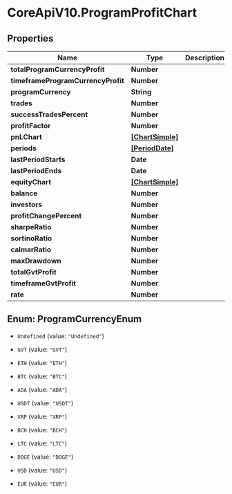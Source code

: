 # CoreApiV10.ProgramProfitChart

## Properties
Name | Type | Description | Notes
------------ | ------------- | ------------- | -------------
**totalProgramCurrencyProfit** | **Number** |  | [optional] 
**timeframeProgramCurrencyProfit** | **Number** |  | [optional] 
**programCurrency** | **String** |  | [optional] 
**trades** | **Number** |  | [optional] 
**successTradesPercent** | **Number** |  | [optional] 
**profitFactor** | **Number** |  | [optional] 
**pnLChart** | [**[ChartSimple]**](ChartSimple.md) |  | [optional] 
**periods** | [**[PeriodDate]**](PeriodDate.md) |  | [optional] 
**lastPeriodStarts** | **Date** |  | [optional] 
**lastPeriodEnds** | **Date** |  | [optional] 
**equityChart** | [**[ChartSimple]**](ChartSimple.md) |  | [optional] 
**balance** | **Number** |  | [optional] 
**investors** | **Number** |  | [optional] 
**profitChangePercent** | **Number** |  | [optional] 
**sharpeRatio** | **Number** |  | [optional] 
**sortinoRatio** | **Number** |  | [optional] 
**calmarRatio** | **Number** |  | [optional] 
**maxDrawdown** | **Number** |  | [optional] 
**totalGvtProfit** | **Number** |  | [optional] 
**timeframeGvtProfit** | **Number** |  | [optional] 
**rate** | **Number** |  | [optional] 


<a name="ProgramCurrencyEnum"></a>
## Enum: ProgramCurrencyEnum


* `Undefined` (value: `"Undefined"`)

* `GVT` (value: `"GVT"`)

* `ETH` (value: `"ETH"`)

* `BTC` (value: `"BTC"`)

* `ADA` (value: `"ADA"`)

* `USDT` (value: `"USDT"`)

* `XRP` (value: `"XRP"`)

* `BCH` (value: `"BCH"`)

* `LTC` (value: `"LTC"`)

* `DOGE` (value: `"DOGE"`)

* `USD` (value: `"USD"`)

* `EUR` (value: `"EUR"`)




